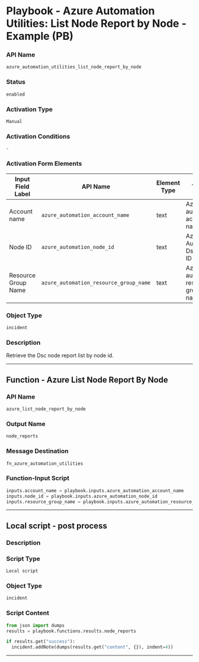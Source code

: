 <!--
    DO NOT MANUALLY EDIT THIS FILE
    THIS FILE IS AUTOMATICALLY GENERATED WITH resilient-sdk codegen
    Generated with resilient-sdk v50.0.151
-->

# Playbook - Azure Automation Utilities: List Node Report by Node - Example (PB)

### API Name
`azure_automation_utilities_list_node_report_by_node`

### Status
`enabled`

### Activation Type
`Manual`

### Activation Conditions
`-`

### Activation Form Elements
| Input Field Label | API Name | Element Type | Tooltip | Requirement |
| ----------------- | -------- | ------------ | ------- | ----------- |
| Account name | `azure_automation_account_name` | text | Azure automation account name | Always |
| Node ID | `azure_automation_node_id` | text | Azure Automation Dsc node ID | Always |
| Resource Group Name | `azure_automation_resource_group_name` | text | Azure automation resource group name | Always |

### Object Type
`incident`

### Description
Retrieve the Dsc node report list by node id.


---
## Function - Azure List Node Report By Node

### API Name
`azure_list_node_report_by_node`

### Output Name
`node_reports`

### Message Destination
`fn_azure_automation_utilities`

### Function-Input Script
```python
inputs.account_name = playbook.inputs.azure_automation_account_name
inputs.node_id = playbook.inputs.azure_automation_node_id
inputs.resource_group_name = playbook.inputs.azure_automation_resource_group_name
```

---

## Local script - post process

### Description


### Script Type
`Local script`

### Object Type
`incident`

### Script Content
```python
from json import dumps
results = playbook.functions.results.node_reports

if results.get("success"):
  incident.addNote(dumps(results.get("content", {}), indent=4))
```

---

